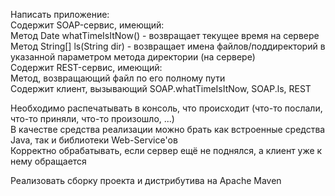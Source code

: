 Написать приложение:  
Содержит SOAP-сервис, имеющий:  
 Метод Date whatTimeIsItNow() - возвращает текущее время на сервере  
	Метод String[] ls(String dir) - возвращает имена файлов/поддиректорий в указанной параметром метода директории (на сервере)  
Содержит REST-сервис, имеющий:  
	Метод, возвращающий файл по его полному пути  
Содержит клиент, вызывающий SOAP.whatTimeIsItNow, SOAP.ls, REST  
 
Необходимо распечатывать в консоль, что происходит (что-то послали, что-то приняли, что-то произошло, ...)  
В качестве средства реализации можно брать как встроенные средства Java, так и библиотеки Web-Service'ов  
Корректно обрабатывать, если сервер ещё не поднялся, а клиент уже к нему обращается  
 
Реализовать сборку проекта и дистрибутива на Apache Maven
